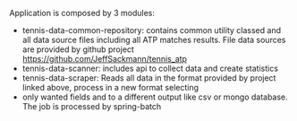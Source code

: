 Application is composed by 3 modules:
- tennis-data-common-repository: contains common utility classed and all data source files including all ATP matches results.
File data sources are provided by github project https://github.com/JeffSackmann/tennis_atp
- tennis-data-scanner: includes api to collect data and create statistics
- tennis-data-scraper: Reads all data in the format provided by project linked above, process in a new format selecting
- only wanted fields and to a different output like csv or mongo database. The job is processed by spring-batch
